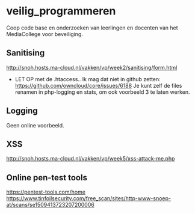 # veilig_programmeren
Coop code base en onderzoeken van leerlingen en docenten van het MediaCollege voor beveiliging.


## Sanitising
http://snoh.hosts.ma-cloud.nl/vakken/vp/week2/sanitising/form.html

 - LET OP met de .htaccess.. Ik mag dat niet in github zetten: https://github.com/owncloud/core/issues/6188 Je kunt zelf de files renamen in php-logging en stats, om ook voorbeeld 3 te laten werken.

## Logging
Geen online voorbeeld.

## XSS
http://snoh.hosts.ma-cloud.nl/vakken/vp/week5/xss-attack-me.php

## Online pen-test tools
https://pentest-tools.com/home
https://www.tinfoilsecurity.com/free_scan/sites/http-www-snoep-at/scans/se1509413723207200006
